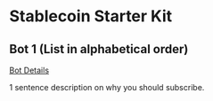 # Stablecoin Starter Kit

## Bot 1 (List in alphabetical order)

[Bot Details](starter-kit-bot-details.md#bot1)

1 sentence description on why you should subscribe.

